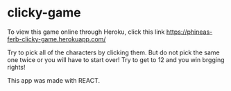 # clicky-game

To view this game online through Heroku, click this link https://phineas-ferb-clicky-game.herokuapp.com/ 

Try to pick all of the characters by clicking them. But do not pick the same one twice or you will have to start over! Try to get to 12 and you win brgging rights!

This app was made with REACT.

